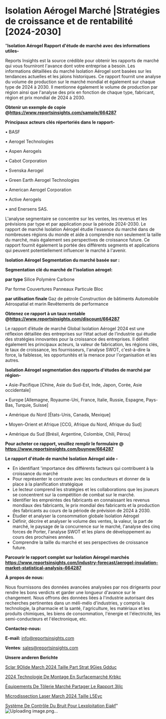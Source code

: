 # Isolation Aérogel Marché |Stratégies de croissance et de rentabilité [2024-2030]

"<strong>Isolation Aérogel Rapport d'étude de marché avec des informations utiles-</strong>

Reports Insights est la source crédible pour obtenir les rapports de marché qui vous fourniront l'avance dont votre entreprise a besoin. Les informations détaillées du marché Isolation Aérogel sont basées sur les tendances actuelles et les jalons historiques. Ce rapport fournit une analyse du volume de production sur le marché mondial et également sur chaque type de 2024 à 2030. Il mentionne également le volume de production par région ainsi que l'analyse des prix en fonction de chaque type, fabricant, région et prix mondial de 2024 à 2030.

<strong><b>Obtenir un exemple de copie @</b></strong><a href=https://www.reportsinsights.com/sample/664287><strong><b>https://www.reportsinsights.com/sample/664287</b></strong></a>

<b>Principaux acteurs clés répertoriés dans le rapport-</b>

<b> </b>• BASF

• Aerogel Technologies

• Aspen Aerogels

• Cabot Corporation

• Svenska Aerogel

• Green Earth Aerogel Technologies

• American Aerogel Corporation

• Active Aerogels

• and Enersens SAS.

L'analyse segmentaire se concentre sur les ventes, les revenus et les prévisions par type et par application pour la période 2024-2030. Le rapport de marché Isolation Aérogel étudie l'essence du marché dans de nombreuses régions du monde et aide à comprendre non seulement la taille du marché, mais également ses perspectives de croissance future. Ce rapport fournit également la portée des différents segments et applications qui peuvent potentiellement influencer le marché à l'avenir.

<strong>Isolation Aérogel Segmentation du marché basée sur :</strong>

<strong> Segmentation clé du marché de l'isolation aérogel: </strong>

<strong> par type </strong>
Silice
Polymère
Carbone

Par forme
Couvertures
Panneaux
Particule
Bloc

<strong> par utilisation finale </strong>
Gaz de pétrole
Construction de bâtiments
Automobile
Aérospatial et marin
Revêtements de performance

<strong><b>Obtenez ce rapport à un taux rentable @</b></strong><a href=https://www.reportsinsights.com/discount/664287><strong><b>https://www.reportsinsights.com/discount/664287</b></strong></a>

Le rapport d’étude de marché Global Isolation Aérogel 2024 est une réflexion détaillée des entreprises sur l’état actuel de l’industrie qui étudie des stratégies innovantes pour la croissance des entreprises. Il définit également les principaux acteurs, la valeur de fabrication, les régions clés, le taux de croissance, les fournisseurs, l'analyse SWOT, c'est-à-dire la force, la faiblesse, les opportunités et la menace pour l'organisation et les autres.

<strong>Isolation Aérogel segmentation des rapports d'études de marché par région-</strong>

• Asie-Pacifique [Chine, Asie du Sud-Est, Inde, Japon, Corée, Asie occidentale]

• Europe [Allemagne, Royaume-Uni, France, Italie, Russie, Espagne, Pays-Bas, Turquie, Suisse]

• Amérique du Nord [États-Unis, Canada, Mexique]

• Moyen-Orient et Afrique [CCG, Afrique du Nord, Afrique du Sud]

• Amérique du Sud [Brésil, Argentine, Colombie, Chili, Pérou]

<strong>Pour acheter ce rapport, veuillez remplir le formulaire @   <a href=https://www.reportsinsights.com/buynow/664287>https://www.reportsinsights.com/buynow/664287</a></strong>

<strong>Le rapport d'étude de marché Isolation Aérogel aide -</strong>
<ul>
  <li>En identifiant 'importance des différents facteurs qui contribuent à la croissance du marché</li>
  <li>Pour représenter le contraste avec les conducteurs et donner de la place à la planification stratégique</li>
  <li>Le lecteur comprend les stratégies et les collaborations que les joueurs se concentrent sur la compétition de combat sur le marché.</li>
  <li>Identifier les empreintes des fabricants en connaissant les revenus mondiaux des fabricants, le prix mondial des fabricants et la production des fabricants au cours de la période de prévision de 2024 à 2030.</li>
  <li>Étudier et analyser la consommation globale Isolation Aérogel</li>
  <li>Définir, décrire et analyser le volume des ventes, la valeur, la part de marché, le paysage de la concurrence sur le marché, l'analyse des cinq forces de Porter, l'analyse SWOT et les plans de développement au cours des prochaines années.</li>
  <li>Comprendre la taille du marché et ses perspectives de croissance future.</li>
</ul>

<strong>Parcourir le rapport complet sur Isolation Aérogel marchés <a href=https://www.reportsinsights.com/industry-forecast/aerogel-insulation-market-statistical-analysis-664287>https://www.reportsinsights.com/industry-forecast/aerogel-insulation-market-statistical-analysis-664287</a></strong>

<strong>À propos de nous:</strong>

Nous fournissons des données avancées analysées par nos dirigeants pour rendre les bons verdicts et garder une longueur d'avance sur le changement. Nous offrons des données liées à l'industrie autorisant des recherches pertinentes dans un méli-mélo d'industries, y compris la technologie, la pharmacie et la santé, l'agriculture, les matériaux et les produits chimiques, les biens de consommation, l'énergie et l'électricité, les semi-conducteurs et l'électronique, etc.

<strong>Contactez-nous:</strong>

<strong>E-mail:</strong> <a href=mailto:info@reportsinsights.com>info@reportsinsights.com</a>

<strong>Ventes</strong>: <a href=mailto:sales@reportsinsights.com>sales@reportsinsights.com</a>

<strong>Unsere anderen Berichte</strong>

<a href=https://www.linkedin.com/pulse/sclar%C3%A9olide-march%C3%A9-2024-taille-part-strat%C3%A9gies-gdduc/>Sclar 9Olide March 2024 Taille Part Strat 9Gies Gdduc</a>

<a href=https://www.linkedin.com/pulse/2024-technologie-de-montage-en-surfacemarché-krbkc/>2024 Technologie De Montage En Surfacemarché Krbkc</a>

<a href=https://www.linkedin.com/pulse/équipements-de-tôlerie-marché-partager-le-rapport-3ijlc/>Équipements De Tôlerie Marché Partager Le Rapport 3Ijlc</a>

<a href=https://www.linkedin.com/pulse/microdissection-laser-march%C3%A9-2024-taille-l5eyc/>Microdissection Laser March 2024 Taille L5Eyc</a>

<a href=https://www.linkedin.com/pulse/système-de-contrôle-du-bruit-pour-lexploitation-eiakf/>Système De Contrôle Du Bruit Pour Lexploitation Eiakf</a>"
![Uploading image.png…]()
